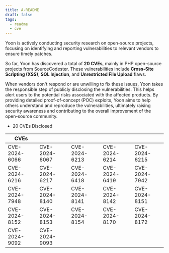 ```yaml
---
title: A-README
draft: false
tags:
  - readme
  - cve
---
```

Yoon is actively conducting security research on open-source projects, focusing on identifying and reporting vulnerabilities to relevant vendors to ensure timely patches. 

So far, Yoon has discovered a total of **20 CVEs**, mainly in PHP open-source projects from SourceCodester. These vulnerabilities include **Cross-Site Scripting (XSS)**, **SQL Injection**, and **Unrestricted File Upload** flaws.

When vendors don't respond or are unwilling to fix these issues, Yoon takes the responsible step of publicly disclosing the vulnerabilities. This helps alert users to the potential risks associated with the affected products. By providing detailed proof-of-concept (POC) exploits, Yoon aims to help others understand and reproduce the vulnerabilities, ultimately raising security awareness and contributing to the overall improvement of the open-source community.

- 20 CVEs Disclosed  

| CVEs          |               |               |               |               |
| ------------- | ------------- | ------------- | ------------- | ------------- |
| CVE-2024-6066 | CVE-2024-6067 | CVE-2024-6213 | CVE-2024-6214 | CVE-2024-6215 |
| CVE-2024-6216 | CVE-2024-6217 | CVE-2024-6418 | CVE-2024-6419 | CVE-2024-7942 |
| CVE-2024-7948 | CVE-2024-8140 | CVE-2024-8141 | CVE-2024-8142 | CVE-2024-8151 |
| CVE-2024-8152 | CVE-2024-8153 | CVE-2024-8154 | CVE-2024-8170 | CVE-2024-8172 |
| CVE-2024-9092 | CVE-2024-9093 |               |               |               |
